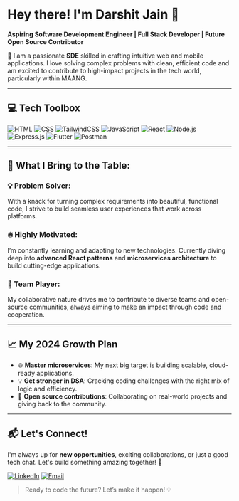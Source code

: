 # Hey there! I'm Darshit Jain 👋

**Aspiring Software Development Engineer | Full Stack Developer | Future Open Source Contributor**

🚀 I am a passionate **SDE** skilled in crafting intuitive web and mobile applications. I love solving complex problems with clean, efficient code and am excited to contribute to high-impact projects in the tech world, particularly within MAANG.

---

## 💻 Tech Toolbox

![HTML](https://img.shields.io/badge/HTML-E34F26?style=for-the-badge&logo=html5&logoColor=white)
![CSS](https://img.shields.io/badge/CSS-1572B6?style=for-the-badge&logo=css3&logoColor=white)
![TailwindCSS](https://img.shields.io/badge/TailwindCSS-06B6D4?style=for-the-badge&logo=tailwindcss&logoColor=white)
![JavaScript](https://img.shields.io/badge/JavaScript-F7DF1E?style=for-the-badge&logo=javascript&logoColor=black)
![React](https://img.shields.io/badge/React-61DAFB?style=for-the-badge&logo=react&logoColor=black)
![Node.js](https://img.shields.io/badge/Node.js-339933?style=for-the-badge&logo=nodedotjs&logoColor=white)
![Express.js](https://img.shields.io/badge/Express.js-000000?style=for-the-badge&logo=express&logoColor=white)
![Flutter](https://img.shields.io/badge/Flutter-02569B?style=for-the-badge&logo=flutter&logoColor=white)
![Postman](https://img.shields.io/badge/Postman-FF6C37?style=for-the-badge&logo=postman&logoColor=white)

---

## 🚀 What I Bring to the Table:

### 💡 Problem Solver:
With a knack for turning complex requirements into beautiful, functional code, I strive to build seamless user experiences that work across platforms.

### 🔥 Highly Motivated:
I’m constantly learning and adapting to new technologies. Currently diving deep into **advanced React patterns** and **microservices architecture** to build cutting-edge applications.

### 🌟 Team Player:
My collaborative nature drives me to contribute to diverse teams and open-source communities, always aiming to make an impact through code and cooperation.

<!--
---

## 🌟 Featured Projects:

### 1️⃣ [Expense Tracker: Track & Manage Finances Effortlessly 💸](https://github.com/your-repo)
**Tech:** React, Appwrite, Node.js  
A highly interactive, full-featured **expense management system** with authentication, real-time data syncing, and a sleek UI designed for user convenience.

### 2️⃣ [Project Name 2: Captivating One-liner](https://github.com/your-repo)
**Tech:** React, Node.js, Tailwind CSS  
Brief project description that highlights an exciting use case or problem solved.

**🛠️ More projects?** [Check them out here!](https://github.com/your-profile)
-->

---

## 📈 My 2024 Growth Plan

- 🌐 **Master microservices**: My next big target is building scalable, cloud-ready applications.
- 💡 **Get stronger in DSA**: Cracking coding challenges with the right mix of logic and efficiency.
- 🎯 **Open source contributions**: Collaborating on real-world projects and giving back to the community.

---
<!--
## 💼 Why Hire Me?

- ✅ **Proven Skills**: My project portfolio speaks for itself — I've built end-to-end solutions with cutting-edge tech.
- 🔄 **Agile Mindset**: I thrive in fast-paced environments and bring an agile approach to delivering high-quality software.
- 💬 **Excellent Communicator**: I believe in transparent, timely communication and enjoy working in collaborative teams.

---
-->

## 📬 Let's Connect!

I'm always up for **new opportunities**, exciting collaborations, or just a good tech chat. Let's build something amazing together! 🚀

[![LinkedIn](https://img.shields.io/badge/LinkedIn-%230077B5.svg?style=for-the-badge&logo=linkedin&logoColor=white)](https://www.linkedin.com/in/djain9906)
[![Email](https://img.shields.io/badge/Email-D14836?style=for-the-badge&logo=gmail&logoColor=white)](mailto:darshitjain09092006@gmail.com)

> Ready to code the future? Let’s make it happen! 💡
